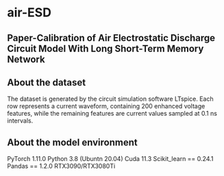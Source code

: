 # air-ESD
## Paper-Calibration of Air Electrostatic Discharge Circuit  Model With Long Short-Term Memory Network
## About the dataset
The dataset is generated by the circuit simulation software LTspice. Each row represents a current waveform, containing 200 enhanced voltage features, while the remaining features are current values sampled at 0.1 ns intervals.
## About the model environment
PyTorch 1.11.0 
Python 3.8 (Ubuntn 20.04) 
Cuda 11.3
Scikit_learn == 0.24.1
Pandas == 1.2.0
RTX3090/RTX3080Ti
